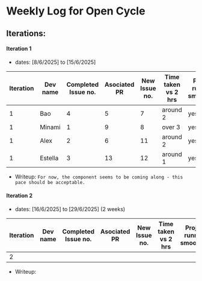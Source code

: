 # Weekly Log for Open Cycle

## Iterations:

#### Iteration 1

- dates: [8/6/2025] to [15/6/2025]

| Iteration | Dev name | Completed Issue no. | Asociated PR | New Issue no. | Time taken vs 2 hrs | Project running smoothly? |
| --------- | -------- | ------------------- | ------------ | ------------- | ------------------- | ------------------------- |
| 1         | Bao      | 4                   | 5            | 7             | around 2            | yes                       |
| 1         | Minami   | 1                   | 9            | 8             | over 3              | yes                       |
| 1         | Alex     | 2                   | 6            | 11            | around 2            | yes                       |
| 1         | Estella  | 3                   | 13           | 12            | around 1            | yes                       |

- Writeup: ` For now, the component seems to be coming along - this pace should be acceptable. `

#### Iteration 2

- dates: [16/6/2025] to [29/6/2025] (2 weeks)

| Iteration | Dev name | Completed Issue no. | Asociated PR | New Issue no. | Time taken vs 2 hrs | Project running smoothly? |
| --------- | -------- | ------------------- | ------------ | ------------- | ------------------- | ------------------------- |
| 2         |          |                     |              |               |                     |                           |

- Writeup: `  `
